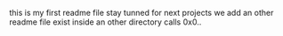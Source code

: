 this is my first readme file stay tunned for next projects
we add an other readme file exist inside an other directory calls 0x0..
